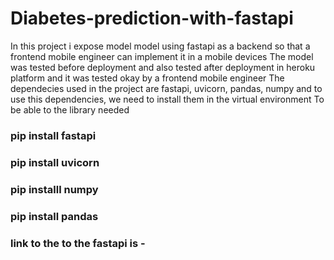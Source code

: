 # Diabetes-prediction-with-fastapi
In this project i expose model model using fastapi as a backend so that a frontend mobile engineer can implement it in a mobile devices 
The model was tested before deployment and also tested after deployment in heroku platform and it was tested okay by a frontend mobile engineer
The dependecies used in the project are fastapi, uvicorn, pandas, numpy and to use this dependencies, we need to install them in the virtual environment
  To be able to the library needed
### pip install fastapi
### pip install uvicorn
### pip installl numpy 
### pip install pandas 
### link to the to the fastapi is -
